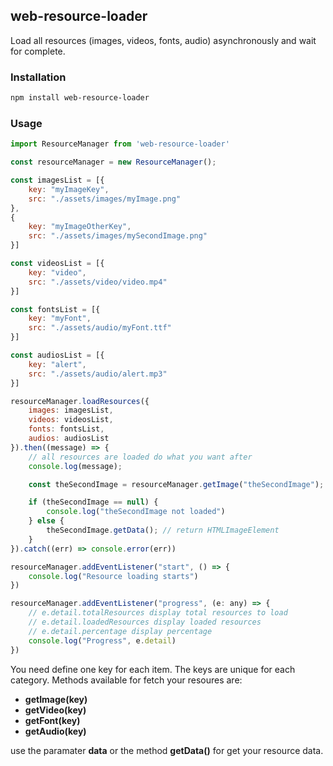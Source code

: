 
## web-resource-loader
Load all resources (images, videos, fonts, audio) asynchronously and wait for complete.

### Installation
```bash
npm install web-resource-loader
```

### Usage
```javascript
import ResourceManager from 'web-resource-loader'

const resourceManager = new ResourceManager();

const imagesList = [{
    key: "myImageKey",
    src: "./assets/images/myImage.png"
},
{
    key: "myImageOtherKey",
    src: "./assets/images/mySecondImage.png"
}]

const videosList = [{
    key: "video",
    src: "./assets/video/video.mp4"
}]

const fontsList = [{
    key: "myFont",
    src: "./assets/audio/myFont.ttf"
}]

const audiosList = [{
    key: "alert",
    src: "./assets/audio/alert.mp3"
}]

resourceManager.loadResources({
    images: imagesList,
    videos: videosList,
    fonts: fontsList,
    audios: audiosList
}).then((message) => {
    // all resources are loaded do what you want after
    console.log(message);

    const theSecondImage = resourceManager.getImage("theSecondImage");

    if (theSecondImage == null) {
        console.log("theSecondImage not loaded")
    } else {
        theSecondImage.getData(); // return HTMLImageElement
    }
}).catch((err) => console.error(err))

resourceManager.addEventListener("start", () => {
    console.log("Resource loading starts")
})

resourceManager.addEventListener("progress", (e: any) => {
    // e.detail.totalResources display total resources to load
    // e.detail.loadedResources display loaded resources
    // e.detail.percentage display percentage
    console.log("Progress", e.detail)
})
```

You need define one key for each item. The keys are unique for each category.
Methods available for fetch your resoures are: 
- **getImage(key)**
- **getVideo(key)**
- **getFont(key)**
- **getAudio(key)**

use the paramater **data** or the method **getData()** for get your resource data.